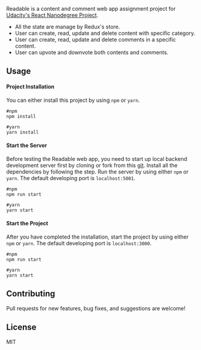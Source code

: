 Readable is a content and comment web app assignment project for [Udacity's React Nanodegree Project](https://www.udacity.com/course/react-nanodegree--nd019).
- All the state are manage by Redux's store.
- User can create, read, update and delete content with specific category.
- User can create, read, update and delete comments in a specific content.
- User can upvote and downvote both contents and comments.

## Usage

#### Project Installation
You can either install this project by using `npm` or `yarn`.
```
#npm 
npm install
```
```
#yarn
yarn install
```


#### Start the Server
Before testing the Readable web app, you need to start up local backend development server first by cloning or fork from this [git](https://github.com/udacity/reactnd-project-readable-starter). Install all the dependencies by following the step. Run the server by using either `npm` or `yarn`. The default developing port is `localhost:5001`.
```
#npm
npm run start
``` 
```
#yarn
yarn start
```


#### Start the Project
After you have completed the installation, start the project by using either `npm` or `yarn`. The default developing port is `localhost:3000`.
```
#npm
npm run start
```
```
#yarn
yarn start
```

## Contributing
Pull requests for new features, bug fixes, and suggestions are welcome!

## License
MIT
